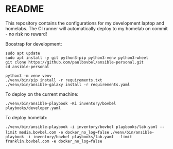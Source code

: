 # README

This repository contains the configurations for my development laptop and homelabs. The CI runner will automatically deploy to my homelab on commit - no risk no reward!

Boostrap for development:

```
sudo apt update
sudo apt install -y git python3-pip python3-venv python3-wheel
git clone https://github.com/paulbovbel/ansible-personal.git
cd ansible-personal

python3 -m venv venv
./venv/bin/pip install -r requirements.txt
./venv/bin/ansible-galaxy install -r requirements.yaml
```

To deploy on the current machine:

`./venv/bin/ansible-playbook -Ki inventory/bovbel playbooks/developer.yaml`

To deploy homelab:

`./venv/bin/ansible-playbook -i inventory/bovbel playbooks/lab.yaml --limit media.bovbel.com -e docker_no_log=false`
`./venv/bin/ansible-playbook -i inventory/bovbel playbooks/lab.yaml --limit franklin.bovbel.com -e docker_no_log=false`
